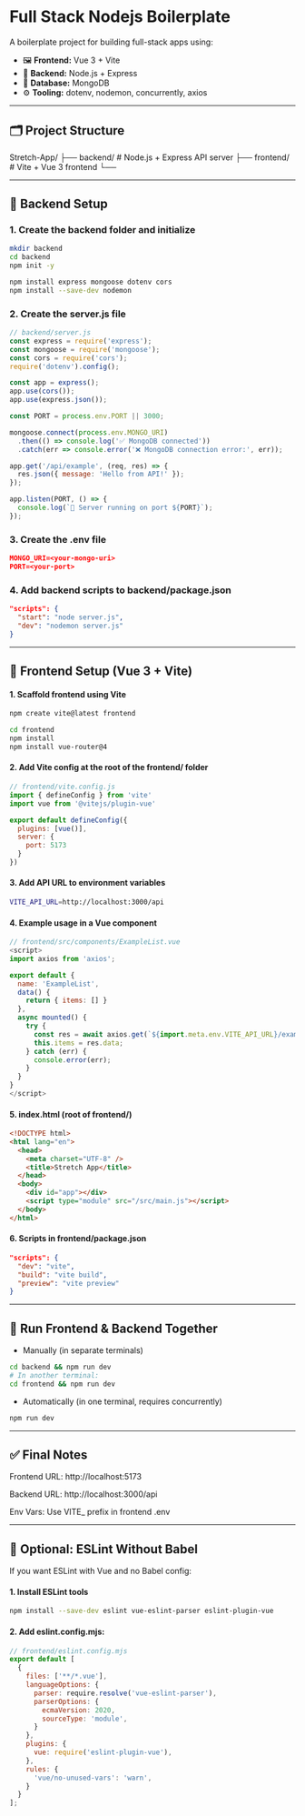 # Full Stack Nodejs Boilerplate

A boilerplate project for building full-stack apps using:

- 🖼️ **Frontend:** Vue 3 + Vite
- 🧠 **Backend:** Node.js + Express
- 💾 **Database:** MongoDB
- ⚙️ **Tooling:** dotenv, nodemon, concurrently, axios

---

## 🗂️ Project Structure
Stretch-App/ 
  ├── backend/ # Node.js + Express API server 
  ├── frontend/ # Vite + Vue 3 frontend 
  └──

---

## 🔧 Backend Setup

### 1. Create the backend folder and initialize

```bash
mkdir backend
cd backend
npm init -y

npm install express mongoose dotenv cors
npm install --save-dev nodemon
```

### 2. Create the server.js file

```js
// backend/server.js
const express = require('express');
const mongoose = require('mongoose');
const cors = require('cors');
require('dotenv').config();

const app = express();
app.use(cors());
app.use(express.json());

const PORT = process.env.PORT || 3000;

mongoose.connect(process.env.MONGO_URI)
  .then(() => console.log('✅ MongoDB connected'))
  .catch(err => console.error('❌ MongoDB connection error:', err));

app.get('/api/example', (req, res) => {
  res.json({ message: 'Hello from API!' });
});

app.listen(PORT, () => {
  console.log(`🚀 Server running on port ${PORT}`);
});
```

### 3. Create the .env file

```json
MONGO_URI=<your-mongo-uri>
PORT=<your-port>
```

### 4. Add backend scripts to backend/package.json
```json
"scripts": {
  "start": "node server.js",
  "dev": "nodemon server.js"
}
```
---

## 🎨 Frontend Setup (Vue 3 + Vite)

#### 1. Scaffold frontend using Vite

```bash
npm create vite@latest frontend

cd frontend
npm install
npm install vue-router@4
```

#### 2. Add Vite config at the root of the frontend/ folder

```js
// frontend/vite.config.js
import { defineConfig } from 'vite'
import vue from '@vitejs/plugin-vue'

export default defineConfig({
  plugins: [vue()],
  server: {
    port: 5173
  }
})
```
#### 3. Add API URL to environment variables

```bash
VITE_API_URL=http://localhost:3000/api
```

#### 4. Example usage in a Vue component

```js
// frontend/src/components/ExampleList.vue
<script>
import axios from 'axios';

export default {
  name: 'ExampleList',
  data() {
    return { items: [] }
  },
  async mounted() {
    try {
      const res = await axios.get(`${import.meta.env.VITE_API_URL}/example`);
      this.items = res.data;
    } catch (err) {
      console.error(err);
    }
  }
}
</script>
```
#### 5. index.html (root of frontend/)

```html
<!DOCTYPE html>
<html lang="en">
  <head>
    <meta charset="UTF-8" />
    <title>Stretch App</title>
  </head>
  <body>
    <div id="app"></div>
    <script type="module" src="/src/main.js"></script>
  </body>
</html>
```

#### 6. Scripts in frontend/package.json

```json
"scripts": {
  "dev": "vite",
  "build": "vite build",
  "preview": "vite preview"
}
```

---

## 🧩 Run Frontend & Backend Together

- Manually (in separate terminals)
```bash
cd backend && npm run dev
# In another terminal:
cd frontend && npm run dev
```

- Automatically (in one terminal, requires concurrently)
```bash
npm run dev
```

---

## ✅ Final Notes
Frontend URL: http://localhost:5173

Backend URL: http://localhost:3000/api

Env Vars: Use VITE_ prefix in frontend .env

---

## 🧹 Optional: ESLint Without Babel
If you want ESLint with Vue and no Babel config:

#### 1. Install ESLint tools

```bash
npm install --save-dev eslint vue-eslint-parser eslint-plugin-vue
```

#### 2. Add eslint.config.mjs:

```js
// frontend/eslint.config.mjs
export default [
  {
    files: ['**/*.vue'],
    languageOptions: {
      parser: require.resolve('vue-eslint-parser'),
      parserOptions: {
        ecmaVersion: 2020,
        sourceType: 'module',
      }
    },
    plugins: {
      vue: require('eslint-plugin-vue'),
    },
    rules: {
      'vue/no-unused-vars': 'warn',
    }
  }
];
```
